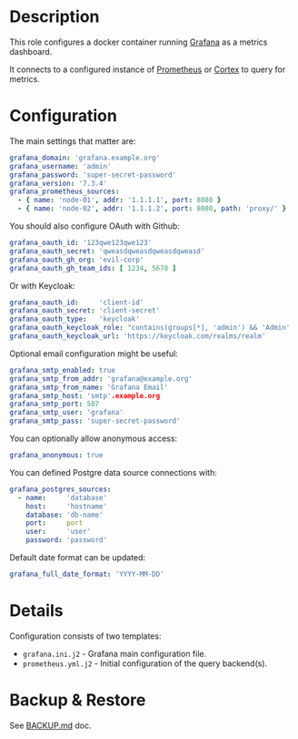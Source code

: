 # Description

This role configures a docker container running [Grafana](http://docs.grafana.org/) as a metrics dashboard.

It connects to a configured instance of [Prometheus](https://prometheus.io/docs/introduction/overview/) or [Cortex](https://cortexmetrics.io/) to query for metrics.

# Configuration

The main settings that matter are:
```yaml
grafana_domain: 'grafana.example.org'
grafana_username: 'admin'
grafana_password: 'super-secret-password'
grafana_version: '7.3.4'
grafana_prometheus_sources:
  - { name: 'node-01', addr: '1.1.1.1', port: 8080 }
  - { name: 'node-02', addr: '1.1.1.2', port: 8080, path: 'proxy/' }
```
You should also configure OAuth with Github:
```yaml
grafana_oauth_id: '123qwe123qwe123'
grafana_oauth_secret: 'qweasdqweasdqweasdqweasd'
grafana_oauth_gh_org: 'evil-corp'
grafana_oauth_gh_team_ids: [ 1234, 5678 ]
```
Or with Keycloak:
```yaml
grafana_oauth_id:     'client-id'
grafana_oauth_secret: 'client-secret'
grafana_oauth_type:   'keycloak'
grafana_oauth_keycloak_role: "contains(groups[*], 'admin') && 'Admin' || contains(groups[*], 'editor') && 'Editor' || 'Viewer'"
grafana_oauth_keycloak_url: 'https://keycloak.com/realms/realm'
```
Optional email configuration might be useful:
```yaml
grafana_smtp_enabled: true
grafana_smtp_from_addr: 'grafana@example.org'
grafana_smtp_from_name: 'Grafana Email'
grafana_smtp_host: 'smtp'.example.org
grafana_smtp_port: 587
grafana_smtp_user: 'grafana'
grafana_smtp_pass: 'super-secret-password'
```
You can optionally allow anonymous access:
```yaml
grafana_anonymous: true
```
You can defined Postgre data source connections with:
```yaml
grafana_postgres_sources:
  - name:     'database'
    host:     'hostname'
    database: 'db-name'
    port:     port
    user:     'user'
    password: 'password'
```

Default date format can be updated:
```yaml
grafana_full_date_format: 'YYYY-MM-DD'
```

# Details

Configuration consists of two templates:

* `grafana.ini.j2` - Grafana main configuration file.
* `prometheus.yml.j2` - Initial configuration of the query backend(s).

# Backup & Restore

See [BACKUP.md](./BACKUP.md) doc.